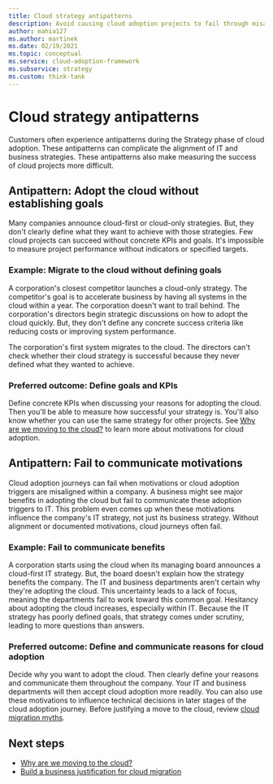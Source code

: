 ```yaml
---
title: Cloud strategy antipatterns
description: Avoid causing cloud adoption projects to fail through misalignment. Take steps to clearly define and communicate cloud adoption KPIs and motivations.
author: mahia127
ms.author: martinek
ms.date: 02/19/2021
ms.topic: conceptual
ms.service: cloud-adoption-framework
ms.subservice: strategy
ms.custom: think-tank
---
```


# Cloud strategy antipatterns

Customers often experience antipatterns during the Strategy phase of cloud adoption. These antipatterns can complicate the alignment of IT and business strategies. These antipatterns also make measuring the success of cloud projects more difficult.

## Antipattern: Adopt the cloud without establishing goals

Many companies announce cloud-first or cloud-only strategies. But, they don't clearly define what they want to achieve with those strategies. Few cloud projects can succeed without concrete KPIs and goals. It's impossible to measure project performance without indicators or specified targets.

### Example: Migrate to the cloud without defining goals

A corporation's closest competitor launches a cloud-only strategy. The competitor's goal is to accelerate business by having all systems in the cloud within a year. The corporation doesn't want to trail behind. The corporation's directors begin strategic discussions on how to adopt the cloud quickly. But, they don't define any concrete success criteria like reducing costs or improving system performance.

The corporation's first system migrates to the cloud. The directors can't check whether their cloud strategy is successful because they never defined what they wanted to achieve.

### Preferred outcome: Define goals and KPIs

Define concrete KPIs when discussing your reasons for adopting the cloud. Then you'll be able to measure how successful your strategy is. You'll also know whether you can use the same strategy for other projects. See [Why are we moving to the cloud?](../strategy/motivations.md) to learn more about motivations for cloud adoption.

## Antipattern: Fail to communicate motivations

Cloud adoption journeys can fail when motivations or cloud adoption triggers are misaligned within a company. A business might see major benefits in adopting the cloud but fail to communicate these adoption triggers to IT. This problem even comes up when these motivations influence the company's IT strategy, not just its business strategy. Without alignment or documented motivations, cloud journeys often fail.

### Example: Fail to communicate benefits

A corporation starts using the cloud when its managing board announces a cloud-first IT strategy. But, the board doesn't explain how the strategy benefits the company. The IT and business departments aren't certain why they're adopting the cloud. This uncertainty leads to a lack of focus, meaning the departments fail to work toward this common goal. Hesitancy about adopting the cloud increases, especially within IT. Because the IT strategy has poorly defined goals, that strategy comes under scrutiny, leading to more questions than answers.

### Preferred outcome: Define and communicate reasons for cloud adoption

Decide why you want to adopt the cloud. Then clearly define your reasons and communicate them throughout the company. Your IT and business departments will then accept cloud adoption more readily. You can also use these motivations to influence technical decisions in later stages of the cloud adoption journey. Before justifying a move to the cloud, review [cloud migration myths](../strategy/cloud-migration-business-case.md).

## Next steps

- [Why are we moving to the cloud?](../strategy/motivations.md)
- [Build a business justification for cloud migration](../strategy/cloud-migration-business-case.md)

